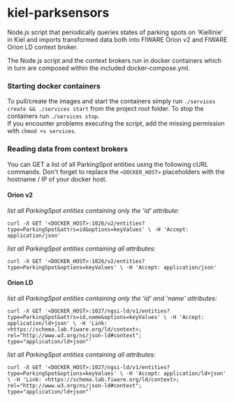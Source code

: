 # kiel-parksensors
Node.js script that periodically queries states of parking spots on 'Kiellinie' in Kiel and imports transformed data both into FIWARE Orion v2 and FIWARE Orion LD context broker.

The Node.js script and the context brokers run in docker containers which in turn are composed within the included docker-compose.yml.
 

### Starting docker containers ###

To pull/create the images and start the containers simply run `./services create && ./services start` from the project root folder.
To stop the containers run `./services stop`.   
If you encounter problems executing the script, add the missing permission with `chmod +x services`.  


### Reading data from context brokers ###

You can GET a list of all ParkingSpot entities using the following cURL commands. Don't forget to replace the `<DOCKER_HOST>` placeholders with the hostname / IP of your docker host.  

#### Orion v2 ####
_list all ParkingSpot entities containing only the 'id' attribute:_  

`curl -X GET '<DOCKER_HOST>:1026/v2/entities?type=ParkingSpot&attrs=id&options=keyValues' \
  -H 'Accept: application/json'`  
  
_list all ParkingSpot entities containing all attributes:_  

`curl -X GET '<DOCKER_HOST>:1026/v2/entities?type=ParkingSpot&options=keyValues' \
  -H 'Accept: application/json'`  

#### Orion LD ####
_list all ParkingSpot entities containing only the 'id' and 'name' attributes:_  

`curl -X GET '<DOCKER_HOST>:1027/ngsi-ld/v1/entities?type=ParkingSpot&attrs=id,name&options=keyValues' \
  -H 'Accept: application/ld+json' \
  -H 'Link: <https://schema.lab.fiware.org/ld/context>; rel="http://www.w3.org/ns/json-ld#context"; type="application/ld+json"'`  

_list all ParkingSpot entities containing all attributes:_  

`curl -X GET '<DOCKER_HOST>:1027/ngsi-ld/v1/entities?type=ParkingSpot&options=keyValues' \
  -H 'Accept: application/ld+json' \
  -H 'Link: <https://schema.lab.fiware.org/ld/context>; rel="http://www.w3.org/ns/json-ld#context"; type="application/ld+json"'`
